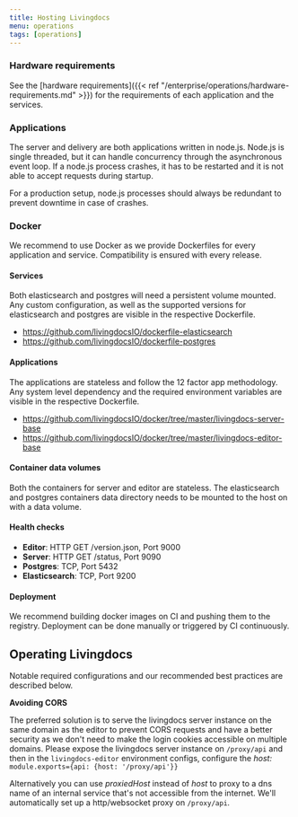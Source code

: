 ```yaml
---
title: Hosting Livingdocs
menu: operations
tags: [operations]
---
```


### Hardware requirements
See the [hardware requirements]({{< ref "/enterprise/operations/hardware-requirements.md" >}}) for the requirements of each application and the services.

### Applications
The server and delivery are both applications written in node.js. Node.js is single threaded, but it can handle concurrency through the asynchronous event loop. If a node.js process crashes, it has to be restarted and it is not able to accept requests during startup.

For a production setup, node.js processes should always be redundant to prevent downtime in case of crashes.

### Docker
We recommend to use Docker as we provide Dockerfiles for every application and service. Compatibility is ensured with every release.

#### Services
Both elasticsearch and postgres will need a persistent volume mounted.
Any custom configuration, as well as the supported versions for elasticsearch and postgres are visible in the respective Dockerfile.

- https://github.com/livingdocsIO/dockerfile-elasticsearch
- https://github.com/livingdocsIO/dockerfile-postgres

#### Applications
The applications are stateless and follow the 12 factor app methodology.
Any system level dependency and the required environment variables are visible in the respective Dockerfile.

- https://github.com/livingdocsIO/docker/tree/master/livingdocs-server-base
- https://github.com/livingdocsIO/docker/tree/master/livingdocs-editor-base

#### Container data volumes

Both the containers for server and editor are stateless. The elasticsearch and postgres containers data directory needs to be mounted to the host on with a data volume.

#### Health checks
- **Editor**: HTTP GET /version.json, Port 9000
- **Server**: HTTP GET /status, Port 9090
- **Postgres**: TCP, Port 5432
- **Elasticsearch**: TCP, Port 9200

#### Deployment
We recommend building docker images on CI and pushing them to the registry. Deployment can be done manually or triggered by CI continuously.

## Operating Livingdocs

Notable required configurations and our recommended best practices are described below.

**Avoiding CORS**

The preferred solution is to serve the livingdocs server instance on the same domain as the editor to prevent CORS requests and have a better security as we don't need to make the login cookies accessible on multiple domains. Please expose the livingdocs server instance on `/proxy/api` and then in the `livingdocs-editor` environment configs, configure the _host:_ `module.exports={api: {host: '/proxy/api'}}`

Alternatively you can use _proxiedHost_ instead of _host_ to proxy to a dns name of an internal service that's not accessible from the internet. We'll automatically set up a http/websocket proxy on `/proxy/api`.
